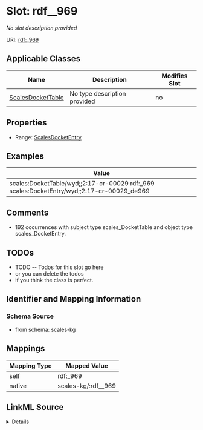 

# Slot: rdf__969


_No slot description provided_





URI: [rdf:_969](http://www.w3.org/1999/02/22-rdf-syntax-ns#_969)



<!-- no inheritance hierarchy -->





## Applicable Classes

| Name | Description | Modifies Slot |
| --- | --- | --- |
| [ScalesDocketTable](../classes/ScalesDocketTable.md) | No type description provided |  no  |







## Properties

* Range: [ScalesDocketEntry](../classes/ScalesDocketEntry.md)






## Examples

| Value |
| --- |
| scales:DocketTable/wyd;;2:17-cr-00029 rdf:_969 scales:DocketEntry/wyd;;2:17-cr-00029_de969 |

## Comments

* 192 occurrences with subject type scales_DocketTable and object type scales_DocketEntry.

## TODOs

* TODO -- Todos for this slot go here
* or you can delete the todos
* if you think the class is perfect.

## Identifier and Mapping Information







### Schema Source


* from schema: scales-kg




## Mappings

| Mapping Type | Mapped Value |
| ---  | ---  |
| self | rdf:_969 |
| native | scales-kg/:rdf__969 |




## LinkML Source

<details>
```yaml
name: rdf__969
description: No slot description provided
todos:
- TODO -- Todos for this slot go here
- or you can delete the todos
- if you think the class is perfect.
comments:
- 192 occurrences with subject type scales_DocketTable and object type scales_DocketEntry.
examples:
- value: scales:DocketTable/wyd;;2:17-cr-00029 rdf:_969 scales:DocketEntry/wyd;;2:17-cr-00029_de969
from_schema: scales-kg
rank: 1000
slot_uri: rdf:_969
alias: rdf__969
domain_of:
- scales_DocketTable
range: scales_DocketEntry

```
</details>
